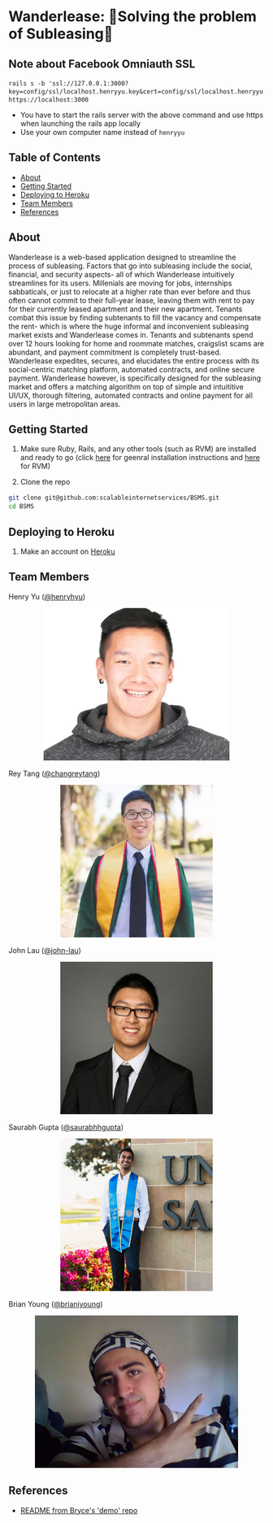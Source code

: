 # Wanderlease: 🏡Solving the problem of Subleasing🏢

## Note about Facebook Omniauth SSL
```
rails s -b 'ssl://127.0.0.1:3000?key=config/ssl/localhost.henryyu.key&cert=config/ssl/localhost.henryyu.crt
https://localhost:3000
```
- You have to start the rails server with the above command and use https when launching the rails app locally
- Use your own computer name instead of `henryyu`

## Table of Contents 
- [About](#about)  
- [Getting Started](#getting-started)  
- [Deploying to Heroku](#deploying-to-heroku)
- [Team Members](#team-members)
- [References](#references)

## About

Wanderlease is a web-based application designed to streamline the process of subleasing. Factors that go into subleasing
include the social, financial, and security aspects- all of which Wanderlease intuitively streamlines for its users.
Millenials are moving for jobs, internships sabbaticals, or just to relocate at a higher rate than ever before and thus often cannot commit to their full-year lease, leaving them with rent to pay for their currently leased apartment and their new apartment. Tenants combat this issue by finding subtenants to fill the vacancy and compensate the rent- which is where the huge informal and inconvenient subleasing market exists and Wanderlease comes in. Tenants and subtenants spend over 12 hours looking for home and roommate matches, craigslist scams are abundant, and payment commitment is completely trust-based. Wanderlease expedites, secures, and elucidates the entire process with its social-centric matching platform, automated contracts, and online secure payment. Wanderlease however, is specifically designed for the subleasing market and offers a matching algorithm on top of simple and intuititive UI/UX, thorough filtering, automated contracts and online payment for all users in large metropolitan areas.

## Getting Started

1. Make sure Ruby, Rails, and any other tools (such as RVM) are installed and ready to go (click [here](http://installrails.com/steps/choose_os) for geenral installation instructions and [here](https://rvm.io/) for RVM)

2. Clone the repo
```sh
git clone git@github.com:scalableinternetservices/BSMS.git
cd BSMS
```

## Deploying to Heroku

1. Make an account on [Heroku](https://signup.heroku.com/)

## Team Members

Henry Yu ([@henryhyu](https://github.com/henryhyu))
<p align="center">
  <img height="300px" src="https://github.com/scalableinternetservices/BSMS/blob/master/pics/henry.png" alt="Henry Yu Photo">
</p>

Rey Tang ([@changreytang](https://github.com/changreytang))
<p align="center">
  <img height="300px" src="https://github.com/scalableinternetservices/BSMS/blob/master/pics/rey.png" alt="Rey Tang Photo">
</p>

John Lau ([@john-lau](https://github.com/john-lau))
<p align="center">
  <img height="300px" src="https://github.com/scalableinternetservices/BSMS/blob/master/pics/john.png" alt="John Lau Photo">
</p>

Saurabh Gupta ([@saurabhhgupta](https://github.com/saurabhhgupta))
<p align="center">
  <img height="300px" src="https://github.com/scalableinternetservices/BSMS/blob/master/pics/saurabh.png" alt="Saurabh Gupta Photo">
</p>

Brian Young ([@brianjyoung](https://github.com/brianjyoung))
<p align="center">
  <img height="300px" src="https://github.com/scalableinternetservices/BSMS/blob/master/pics/brian.png" alt="Brian Young Photo">
</p>



## References

- [README from Bryce's 'demo' repo](https://github.com/scalableinternetservices/demo_rails514_beanstalk)

